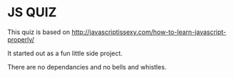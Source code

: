 JS QUIZ
==================================

This quiz is based on http://javascriptissexy.com/how-to-learn-javascript-properly/

It started out as a fun little side project.

There are no dependancies and no bells and whistles. 

